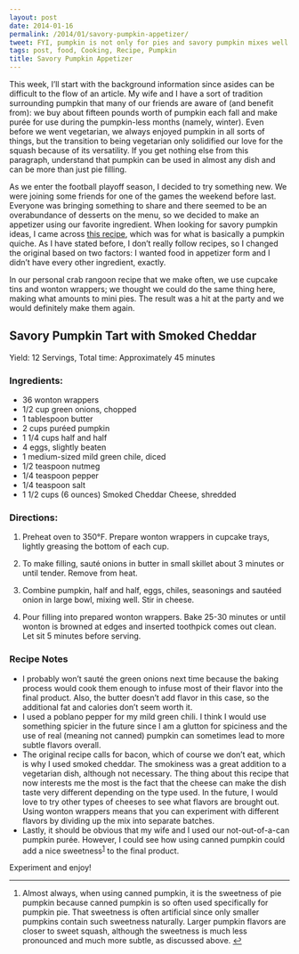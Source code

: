 ```yaml
---
layout: post
date: 2014-01-16
permalink: /2014/01/savory-pumpkin-appetizer/
tweet: FYI, pumpkin is not only for pies and savory pumpkin mixes well with football.
tags: post, food, Cooking, Recipe, Pumpkin
title: Savory Pumpkin Appetizer
---
```


<p>This week, I&#8217;ll start with the background information since asides can be difficult to the flow of an article. My wife and I have a sort of tradition surrounding pumpkin that many of our friends are aware of (and benefit from): we buy about fifteen pounds worth of pumpkin each fall and make purée for use during the pumpkin-less months (namely, winter). Even before we went vegetarian, we always enjoyed pumpkin in all sorts of things, but the transition to being vegetarian only solidified our love for the squash because of its versatility. If you get nothing else from this paragraph, understand that pumpkin can be used in almost any dish and can be more than just pie filling.</p>

<p>As we enter the football playoff season, I decided to try something new. We were joining some friends for one of the games the weekend before last. Everyone was bringing something to share and there seemed to be an overabundance of desserts on the menu, so we decided to make an appetizer using our favorite ingredient. When looking for savory pumpkin ideas, I came across <a href="http://www.eatwisconsincheese.com/recipes/article.aspx?rid=2738" title="Savory Pumpkin Tart with Aged Cheddar">this recipe</a>, which was for what is basically a pumpkin quiche. As I have stated before, I don&#8217;t really follow recipes, so I changed the original based on two factors: I wanted food in appetizer form and I didn&#8217;t have every other ingredient, exactly.</p>

<p>In our personal crab rangoon recipe that we make often, we use cupcake tins and wonton wrappers; we thought we could do the same thing here, making what amounts to mini pies. The result was a hit at the party and we would definitely make them again.</p>

<h2 class="recipe-name">Savory Pumpkin Tart with Smoked Cheddar</h2>

<p>Yield: <span class="recipe-yield">12 Servings</span>, Total time: Approximately <span class="recipe-time">45 minutes</span></p>

<p><h3>Ingredients:</h3></p>

<ul class="recipe-ingredients"><li>36 wonton wrappers</li>
<li>1/2 cup green onions, chopped</li>
<li>1 tablespoon butter</li>
<li>2 cups puréed pumpkin</li>
<li>1&#160;1/4 cups half and half</li>
<li>4 eggs, slightly beaten</li>
<li>1 medium-sized mild green chile, diced</li>
<li>1/2 teaspoon nutmeg</li>
<li>1/4 teaspoon pepper</li>
<li>1/4 teaspoon salt</li>
<li>1&#160;1/2 cups (6 ounces) Smoked Cheddar Cheese, shredded</li>
</ul><p><h3>Directions:</h3></p>

<ol class="recipe-directions"><li><p>Preheat oven to 350°F. Prepare wonton wrappers in cupcake trays, lightly greasing the bottom of each cup.</p></li>
<li><p>To make filling, sauté onions in butter in small skillet about 3 minutes or until tender. Remove from heat.</p></li>
<li><p>Combine pumpkin, half and half, eggs, chiles, seasonings and sautéed onion in large bowl, mixing well. Stir in cheese.</p></li>
<li><p>Pour filling into prepared wonton wrappers. Bake 25-30 minutes or until wonton is browned at edges and inserted toothpick comes out clean. Let sit 5 minutes before serving.</p></li>
</ol><h3>Recipe Notes</h3>

<ul class="recipe-notes"><li>I probably won&#8217;t sauté the green onions next time because the baking process would cook them enough to infuse most of their flavor into the final product. Also, the butter doesn&#8217;t add flavor in this case, so the additional fat and calories don&#8217;t seem worth it.</li>
<li>I used a poblano pepper for my mild green chili. I think I would use something spicier in the future since I am a glutton for spiciness and the use of real (meaning not canned) pumpkin can sometimes lead to more subtle flavors overall.</li>
<li>The original recipe calls for bacon, which of course we don&#8217;t eat, which is why I used smoked cheddar. The smokiness was a great addition to a vegetarian dish, although not necessary. The thing about this recipe that now interests me the most is the fact that the cheese can make the dish taste very different depending on the type used. In the future, I would love to try other types of cheeses to see what flavors are brought out. Using wonton wrappers means that you can experiment with different flavors by dividing up the mix into separate batches.</li>
<li>Lastly, it should be obvious that my wife and I used our not-out-of-a-can pumpkin purée. However, I could see how using canned pumpkin could add a nice sweetness<sup id="fnref:p73540804257-1"><a href="#fn:p73540804257-1" rel="footnote">1</a></sup> to the final product.</li>
</ul><p>Experiment and enjoy!</p>

<div class="footnotes">
<hr>
<ol><li id="fn:p73540804257-1">
<p>Almost always, when using canned pumpkin, it is the sweetness of pie pumpkin because canned pumpkin is so often used specifically for pumpkin pie. That sweetness is often artificial since only smaller pumpkins contain such sweetness naturally. Larger pumpkin flavors are closer to sweet squash, although the sweetness is much less pronounced and much more subtle, as discussed above. <a href="#fnref:p73540804257-1" rev="footnote">↩</a></p>
</li>

</ol></div>